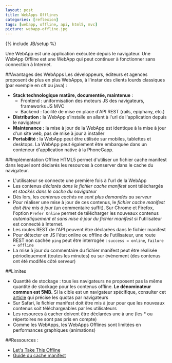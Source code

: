 ```yaml
---
layout: post
title: WebApps Offlines
categories: [reflexion]
tags: [webapp, offline, api, html5, mvc]
picture: webapp-offline.jpg
---
```

{% include JB/setup %}

Une WebApp est une application exécutée depuis le navigateur. Une WebApp Offline est une WebApp qui peut continuer à fonctionner sans connection à Internet.

##Avantages des WebApps
Les développeurs, éditeurs et agences proposent de plus en plus WebApps, à l'instar des clients lourds classiques (par exemple en c# ou java) :

- **Stack technologique matûre, documentée, maintenue** : 
    - Frontend : uniformisation des moteurs JS des navigateurs, frameworks JS MVC
    - Backend : facilité de mise en place d'API REST (rails, epiphany, etc.)
- **Distribution :** la WebApp s'installe en allant à l'url de l'application depuis le navigateur
- **Maintenance :** la mise à jour de la WebApp est identique à la mise à jour d'un site web, pas de mise à jour à installer
- **Portabilité :**  la WebApp peut être utilisée sur mobiles, tablettes et desktops. La WebApp peut également être embarquée dans un conteneur d'application native à la PhoneGapp.


##Implémentation Offline
HTML5 permet d'utiliser un fichier cache manifest dans lequel sont déclarés les resources à conserver dans le cache du navigateur.

- L'utilisateur se connecte une première fois à l'url de la WebApp
- Les contenus _déclarés dans le fichier cache manifest_ sont téléchargés et _stockés dans le cache du navigateur_
- Dès lors, les _contenus cachés ne sont plus demandés au serveur_
- Pour réaliser une mise à jour de ces contenus, le _fichier cache manifest doit être mis à jour_ (un commentaire suffit). Sur Chrome et Firefox, l'option `Prefer Online` permet de télécharger les nouveaux contenus _automatiquement et sans mise à jour du fichier manifest_ si l'utilisateur est connecté à Internet.
- Les routes REST de l'API peuvent être déclarées dans le fichier manifest
- Pour détecter en JS l'état online ou offline de l'utilisateur, une route REST non cachée `ping` peut être interrogée : `success = online`, `failure = offline`
- La mise à jour du commentaire du fichier manifest peut être réalisée périodiquement (toutes les minutes) ou sur évènement (des contenus ont été modifés côté serveur)

##Limites
- Quantité de stockage : tous les navigateurs ne proposent pas la même quantité de stockage pour les contenus offline. **Le dénominateur commun est 5MB.** Si la cible est un navigateur spécifique, consulter cet [article](http://grinninggecko.com/developing-cross-platform-html5-offline-app-1/) qui précise les quotas par navigateurs
- Sur Safari, le fichier manifest doit être mis à jour pour que les nouveaux contenus soit téléchargeables par les utilisateurs
- Les resources à cacher doivent être déclarées une à une (les * ou répertoires ne sont pas pris en compte)
- Comme les WebApps, les WebApps Offlines sont limitées en performances graphiques (animations)

##Ressources :
- [Let's Take This Offline](http://diveintohtml5.info/offline.html)
- [Guide du cache manifest](http://www.html5rocks.com/en/tutorials/appcache/beginner/)